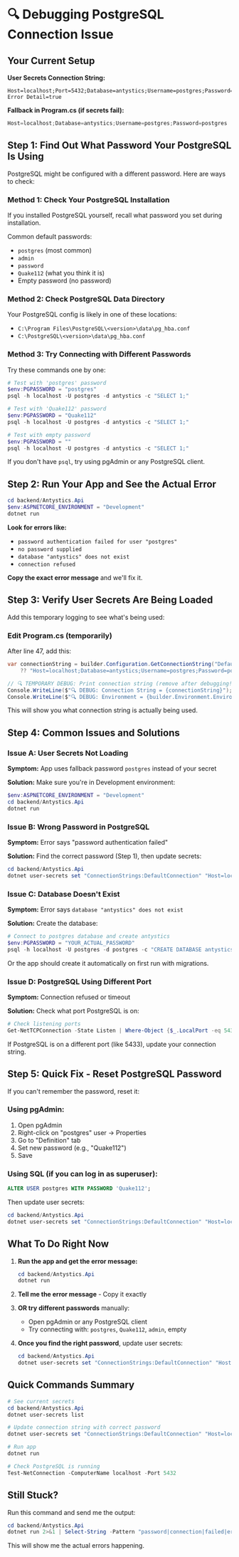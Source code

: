 # 🔍 Debugging PostgreSQL Connection Issue

## Your Current Setup

**User Secrets Connection String:**
```
Host=localhost;Port=5432;Database=antystics;Username=postgres;Password=Quake112;Include Error Detail=true
```

**Fallback in Program.cs (if secrets fail):**
```csharp
Host=localhost;Database=antystics;Username=postgres;Password=postgres
```

## Step 1: Find Out What Password Your PostgreSQL Is Using

PostgreSQL might be configured with a different password. Here are ways to check:

### Method 1: Check Your PostgreSQL Installation

If you installed PostgreSQL yourself, recall what password you set during installation.

Common default passwords:
- `postgres` (most common)
- `admin`
- `password`
- `Quake112` (what you think it is)
- Empty password (no password)

### Method 2: Check PostgreSQL Data Directory

Your PostgreSQL config is likely in one of these locations:
- `C:\Program Files\PostgreSQL\<version>\data\pg_hba.conf`
- `C:\PostgreSQL\<version>\data\pg_hba.conf`

### Method 3: Try Connecting with Different Passwords

Try these commands one by one:

```powershell
# Test with 'postgres' password
$env:PGPASSWORD = "postgres"
psql -h localhost -U postgres -d antystics -c "SELECT 1;"

# Test with 'Quake112' password
$env:PGPASSWORD = "Quake112"
psql -h localhost -U postgres -d antystics -c "SELECT 1;"

# Test with empty password
$env:PGPASSWORD = ""
psql -h localhost -U postgres -d antystics -c "SELECT 1;"
```

If you don't have `psql`, try using pgAdmin or any PostgreSQL client.

## Step 2: Run Your App and See the Actual Error

```powershell
cd backend/Antystics.Api
$env:ASPNETCORE_ENVIRONMENT = "Development"
dotnet run
```

**Look for errors like:**
- `password authentication failed for user "postgres"`
- `no password supplied`
- `database "antystics" does not exist`
- `connection refused`

**Copy the exact error message** and we'll fix it.

## Step 3: Verify User Secrets Are Being Loaded

Add this temporary logging to see what's being used:

### Edit Program.cs (temporarily)

After line 47, add this:

```csharp
var connectionString = builder.Configuration.GetConnectionString("DefaultConnection") 
    ?? "Host=localhost;Database=antystics;Username=postgres;Password=postgres";

// 🔍 TEMPORARY DEBUG: Print connection string (remove after debugging!)
Console.WriteLine($"🔍 DEBUG: Connection String = {connectionString}");
Console.WriteLine($"🔍 DEBUG: Environment = {builder.Environment.EnvironmentName}");
```

This will show you what connection string is actually being used.

## Step 4: Common Issues and Solutions

### Issue A: User Secrets Not Loading

**Symptom:** App uses fallback password `postgres` instead of your secret

**Solution:** Make sure you're in Development environment:

```powershell
$env:ASPNETCORE_ENVIRONMENT = "Development"
cd backend/Antystics.Api
dotnet run
```

### Issue B: Wrong Password in PostgreSQL

**Symptom:** Error says "password authentication failed"

**Solution:** Find the correct password (Step 1), then update secrets:

```powershell
cd backend/Antystics.Api
dotnet user-secrets set "ConnectionStrings:DefaultConnection" "Host=localhost;Port=5432;Database=antystics;Username=postgres;Password=CORRECT_PASSWORD;Include Error Detail=true"
```

### Issue C: Database Doesn't Exist

**Symptom:** Error says `database "antystics" does not exist`

**Solution:** Create the database:

```powershell
# Connect to postgres database and create antystics
$env:PGPASSWORD = "YOUR_ACTUAL_PASSWORD"
psql -h localhost -U postgres -d postgres -c "CREATE DATABASE antystics;"
```

Or the app should create it automatically on first run with migrations.

### Issue D: PostgreSQL Using Different Port

**Symptom:** Connection refused or timeout

**Solution:** Check what port PostgreSQL is on:

```powershell
# Check listening ports
Get-NetTCPConnection -State Listen | Where-Object {$_.LocalPort -eq 5432}
```

If PostgreSQL is on a different port (like 5433), update your connection string.

## Step 5: Quick Fix - Reset PostgreSQL Password

If you can't remember the password, reset it:

### Using pgAdmin:
1. Open pgAdmin
2. Right-click on "postgres" user → Properties
3. Go to "Definition" tab
4. Set new password (e.g., "Quake112")
5. Save

### Using SQL (if you can log in as superuser):
```sql
ALTER USER postgres WITH PASSWORD 'Quake112';
```

Then update user secrets:
```powershell
cd backend/Antystics.Api
dotnet user-secrets set "ConnectionStrings:DefaultConnection" "Host=localhost;Port=5432;Database=antystics;Username=postgres;Password=Quake112;Include Error Detail=true"
```

## What To Do Right Now

1. **Run the app and get the error message:**
   ```powershell
   cd backend/Antystics.Api
   dotnet run
   ```

2. **Tell me the error message** - Copy it exactly

3. **OR try different passwords** manually:
   - Open pgAdmin or any PostgreSQL client
   - Try connecting with: `postgres`, `Quake112`, `admin`, empty

4. **Once you find the right password**, update user secrets:
   ```powershell
   cd backend/Antystics.Api
   dotnet user-secrets set "ConnectionStrings:DefaultConnection" "Host=localhost;Port=5432;Database=antystics;Username=postgres;Password=CORRECT_PASSWORD;Include Error Detail=true"
   ```

## Quick Commands Summary

```powershell
# See current secrets
cd backend/Antystics.Api
dotnet user-secrets list

# Update connection string with correct password
dotnet user-secrets set "ConnectionStrings:DefaultConnection" "Host=localhost;Port=5432;Database=antystics;Username=postgres;Password=YOUR_CORRECT_PASSWORD;Include Error Detail=true"

# Run app
dotnet run

# Check PostgreSQL is running
Test-NetConnection -ComputerName localhost -Port 5432
```

## Still Stuck?

Run this command and send me the output:

```powershell
cd backend/Antystics.Api
dotnet run 2>&1 | Select-String -Pattern "password|connection|failed|error" -Context 2
```

This will show me the actual errors happening.

